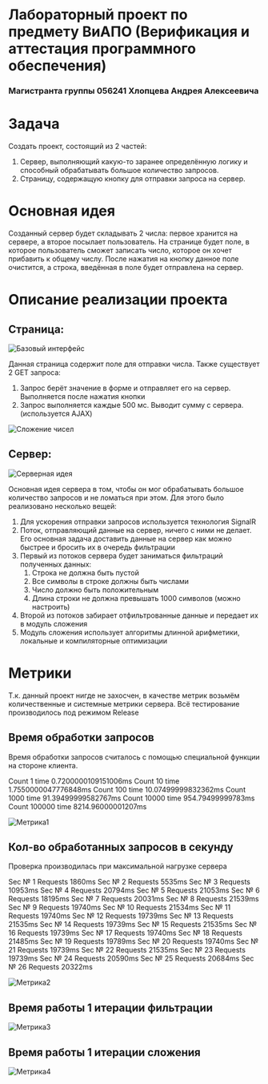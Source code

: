 # Лабораторный проект по предмету ВиАПО (Верификация и аттестация программного обеспечения)
### Магистранта группы 056241 Хлопцева Андрея Алексеевича

# Задача
Создать проект, состоящий из 2 частей:
1. Сервер, выполняющий какую-то заранее определённую логику и способный обрабатывать большое количество запросов.
2. Страницу, содержащую кнопку для отправки запроса на сервер.

# Основная идея
Созданный сервер будет складывать 2 числа: первое хранится на сервере, а второе посылает пользователь. На странице будет поле, в которое пользователь сможет записать число, которое он хочет прибавить к общему числу. После нажатия на кнопку данное поле очистится, а строка, введённая в поле будет отправлена на сервер.

# Описание реализации проекта

## Страница:

![Базовый интерфейс](/screenshots/MainPage.png?raw=true)

Данная страница содержит поле для отправки числа. Также существует 2 GET запроса:
1. Запрос берёт значение в форме и отправляет его на сервер. Выполняется после нажатия кнопки
2. Запрос выполняется каждые 500 мс. Выводит сумму с сервера. (используется AJAX)

![Сложение чисел](/screenshots/NumberOutput.png?raw=true)

## Сервер:

![Серверная идея](/screenshots/SystemScheme.png?raw=true)

Основная идея сервера в том, чтобы он мог обрабатывать большое количество запросов и не ломаться при этом. Для этого было реализовано несколько вещей:

1. Для ускорения отправки запросов используется технология SignalR
2. Поток, отправляющий данные на сервер, ничего с ними не делает. Его основная задача доставить данные на сервер как можно быстрее и бросить их в очередь фильтрации
3. Первый из потоков сервера будет заниматься фильтраций полученных данных:
    1. Строка не должна быть пустой
    2. Все символы в строке должны быть числами
    3. Число должно быть положительным
    4. Длина строки не должна превышать 1000 символов (можно настроить)
4. Второй из потоков забирает отфильтрованные данные и передает их в модуль сложения
5. Модуль сложения использует алгоритмы длинной арифметики, локальные и компиляторные оптимизации

# Метрики

Т.к. данный проект нигде не захосчен, в качестве метрик возьмём количественные и системные метрики сервера. Всё тестирование производилось под режимом Release

## Время обработки запросов

Время обработки запросов считалось с помощью специальной функции на стороне клиента.

Count 1 time 0.7200000109151006ms
Count 10 time 1.7550000047776848ms
Count 100 time 10.07499999832362ms
Count 1000 time 91.39499999582767ms
Count 10000 time 954.79499999783ms
Count 100000 time 8214.96000001207ms

![Метрика1](/screenshots/Metric1.png?raw=true)

## Кол-во обработанных запросов в секунду

Проверка производилась при максимальной нагрузке сервера

Sec № 1 Requests 1860ms
Sec № 2 Requests 5535ms
Sec № 3 Requests 10953ms
Sec № 4 Requests 20794ms
Sec № 5 Requests 21053ms
Sec № 6 Requests 18195ms
Sec № 7 Requests 20031ms
Sec № 8 Requests 21539ms
Sec № 9 Requests 19740ms
Sec № 10 Requests 21534ms
Sec № 11 Requests 19740ms
Sec № 12 Requests 19739ms
Sec № 13 Requests 21535ms
Sec № 14 Requests 19739ms
Sec № 15 Requests 21535ms
Sec № 16 Requests 19739ms
Sec № 17 Requests 19740ms
Sec № 18 Requests 21485ms
Sec № 19 Requests 19789ms
Sec № 20 Requests 19740ms
Sec № 21 Requests 19739ms
Sec № 22 Requests 21535ms
Sec № 23 Requests 19739ms
Sec № 24 Requests 20590ms
Sec № 25 Requests 20684ms
Sec № 26 Requests 20322ms

![Метрика2](/screenshots/Metric2.png?raw=true)

## Время работы 1 итерации фильтрации

![Метрика3](/screenshots/Metric3.png?raw=true)

## Время работы 1 итерации сложения

![Метрика4](/screenshots/Metric4.png?raw=true)